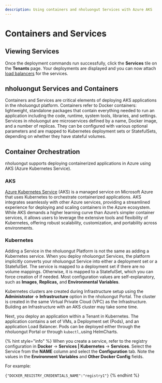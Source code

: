 ```yaml
---
description: Using containers and nholuongut Services with Azure AKS
---
```


# Containers and Services

## Viewing Services <a href="#id-7-toc-title" id="id-7-toc-title"></a>

Once the deployment commands run successfully, click the **Services** tile on the **Tenants** page. Your deployments are displayed and you can now attach [load balancers](../load-balancers.md) for the services.

## nholuongut Services and Containers <a href="#id-5-toc-title" id="id-5-toc-title"></a>

Containers and Services are critical elements of deploying AKS applications in the nholuongut platform. Containers refer to Docker containers: lightweight, standalone packages that contain everything needed to run an application including the code, runtime, system tools, libraries, and settings. Services in nholuongut are microservices defined by a name, Docker image, and a number of replicas. They can be configured with various optional parameters and are mapped to Kubernetes deployment sets or StatefulSets, depending on whether they have stateful volumes.

## Container Orchestration

nholuongut supports deploying containerized applications in Azure using AKS (Azure Kubernetes Service).

### AKS

[Azure Kubernetes Service](https://learn.microsoft.com/en-us/azure/aks/) (AKS) is a managed service on Microsoft Azure that uses Kubernetes to orchestrate containerized applications. AKS integrates seamlessly with other Azure services, providing a streamlined experience for deploying and scaling containers in the Azure ecosystem. While AKS demands a higher learning curve than Azure’s simpler container services, it allows users to leverage the extensive tools and flexibility of Kubernetes, offering robust scalability, customization, and portability across environments.

### **Kubernetes**

Adding a Service in the nholuongut Platform is not the same as adding a Kubernetes service. When you deploy nholuongut Services, the platform implicitly converts your nholuongut Service into either a deployment set or a StatefulSet. The service is mapped to a deployment set if there are no volume mappings. Otherwise, it is mapped to a StatefulSet, which you can force creation of if needed. Most configuration values are self-explanatory, such as **Images**, **Replicas,** and **Environmental Variables**.

Kubernetes clusters are created during Infrastructure setup using the **Administrator -> Infrastructure** option in the nholuongut Portal. The cluster is created in the same Virtual Private Cloud (VPC) as the Infrastructure. Building an Infrastructure with an AKS cluster may take some time.&#x20;

Next, you deploy an application within a Tenant in Kubernetes. The application contains a set of VMs, a Deployment set (Pods), and an application Load Balancer. Pods can be deployed either through the nholuongut Portal or through `kubectl,`using HelmCharts.

{% hint style="info" %}
When you create a service, refer to the registry configuration in **Docker** -> **Services | Kubernetes** -> **Services**. Select the Service from the **NAME** column and select the **Configuration** tab. Note the values in the **Environment Variables** and **Other Docker Config** fields.&#x20;

For example:&#x20;

`{"DOCKER_REGISTRY_CREDENTIALS_NAME":"registry1"}`
{% endhint %}
